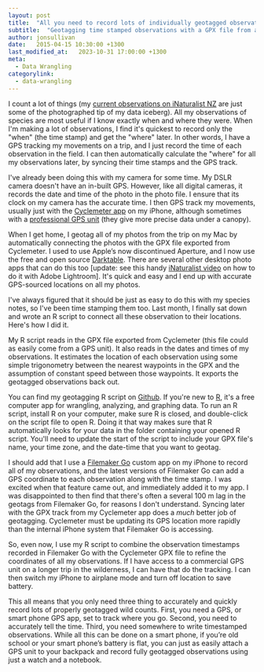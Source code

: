 ```yaml
---
layout: post
title:  "All you need to record lots of individually geotagged observations is a notebook, watch, and a GPS set to track"
subtitle:  "Geotagging time stamped observations with a GPX file from a GPS"
author: jonsullivan
date:   2015-04-15 10:30:00 +1300
last_modified_at:   2023-10-31 17:00:00 +1300
meta: 
  - Data Wrangling
categorylink:
  - data-wrangling
---
```


I count a lot of things (my [current observations on iNaturalist NZ](https://inaturalist.nz/observations?place_id=any&user_id=jon_sullivan&verifiable=any) are just some of the photographed tip of my data iceberg). All my observations of species are most useful if I know exactly when and where they were. When I'm making a lot of observations, I find it's quickest to record only the "when" (the time stamp) and get the "where" later. In other words, I have a GPS tracking my movements on a trip, and I just record the time of each observation in the field. I can then automatically calculate the "where" for all my observations later, by syncing their time stamps and the GPS track.

I've already been doing this with my camera for some time. My DSLR camera doesn't have an in-built GPS. However, like all digital cameras, it records the date and time of the photo in the photo file. I ensure that its clock on my camera has the accurate time. I then GPS track my movements, usually just with the [Cyclemeter app](https://cyclemeter.com/) on my iPhone, although sometimes with a [professional GPS unit]((https://www.garmin.com/en-US/p/669282)) (they give more precise data under a canopy). 

When I get home, I geotag all of my photos from the trip on my Mac by automatically connecting the photos with the GPX file exported from Cyclemeter. I used to use Apple’s now discontinued Aperture, and I now use the free and open source [Darktable](https://www.darktable.org/). There are several other desktop photo apps that can do this too [update: see this handy [iNaturalist video](https://vimeo.com/175298466) on how to do it with Adobe Lightroom]. It's quick and easy and I end up with accurate GPS-sourced locations on all my photos.

I've always figured that it should be just as easy to do this with my species notes, so I've been time stamping them too. Last month, I finally sat down and wrote an R script to connect all these observation to their locations. Here's how I did it.

My R script reads in the GPX file exported from Cyclemeter (this file could as easily come from a GPS unit). It also reads in the dates and times of my observations. It estimates the location of each observation using some simple trigonometry between the nearest waypoints in the GPX and the assumption of constant speed between those waypoints. It exports the geotagged observations back out.

You can find my geotagging R script on [Github](https://github.com/mjon/geotag-timestamps-with-gpx). If you're new to [R](https://www.r-project.org), it's a free computer app for wrangling, analyzing, and graphing data. To run an R script, install R on your computer, make sure R is closed, and double-click on the script file to open R. Doing it that way makes sure that R automatically looks for your data in the folder containing your opened R script. You'll need to update the start of the script to include your GPX file's name, your time zone, and the date-time that you want to geotag.

I should add that I use a [Filemaker Go](https://www.claris.com/filemaker/) custom app on my iPhone to record all of my observations, and the latest versions of Filemaker Go can add a GPS coordinate to each observation along with the time stamp. I was excited when that feature came out, and immediately added it to my app. I was disappointed to then find that there's often a several 100 m lag in the geotags from Filemaker Go, for reasons I don't understand. Syncing later with the GPX track from my Cyclemeter app does a *much* better job of geotagging. Cyclemeter must be updating its GPS location more rapidly than the internal iPhone system that Filemaker Go is accessing. 

So, even now, I use my R script to combine the observation timestamps recorded in Filemaker Go with the Cyclemeter GPX file to refine the coordinates of all my observations. If I have access to a commercial GPS unit on a longer trip in the wilderness, I can have that do the tracking. I can then switch my iPhone to airplane mode and turn off location to save battery.

This all means that you only need three thing to accurately and quickly record lots of properly geotagged wild counts. First, you need a GPS, or smart phone GPS app, set to track where you go. Second, you need to accurately tell the time. Third, you need somewhere to write timestamped observations. While all this can be done on a smart phone, if you’re old school or your smart phone’s battery is flat, you can just as easily attach a GPS unit to your backpack and record fully geotagged observations using just a watch and a notebook.
